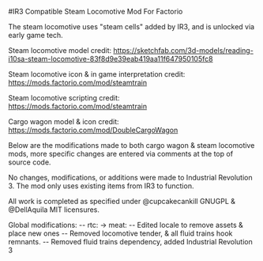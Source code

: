 #IR3 Compatible Steam Locomotive Mod For Factorio

The steam locomotive uses "steam cells" added by IR3, and is unlocked via early game tech. 

Steam locomotive model credit: https://sketchfab.com/3d-models/reading-i10sa-steam-locomotive-83f8d9e39eab419aa11f647950105fc8

Steam locomotive icon & in game interpretation credit: https://mods.factorio.com/mod/steamtrain

Steam locomotive scripting credit: https://mods.factorio.com/mod/steamtrain

Cargo wagon model & icon credit: https://mods.factorio.com/mod/DoubleCargoWagon

Below are the modifications made to both cargo wagon & steam locomotive mods, more specific changes are entered via comments at the top of source code.

No changes, modifications, or additions were made to Industrial Revolution 3. The mod only uses existing items from IR3 to function.

All work is completed as specified under @cupcakecankill GNUGPL & @DellAquila MIT licensures.

Global modifications:
-- rtc: -> meat:
-- Edited locale to remove assets & place new ones
-- Removed locomotive tender, & all fluid trains hook remnants.
-- Removed fluid trains dependency, added Industrial Revolution 3
